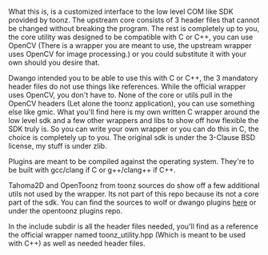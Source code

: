 What this is, is a customized interface to the low level COM like SDK provided by toonz. The upstream core consists of 3 header files that cannot be changed without breaking the program. The rest is completely up to you, the core utility was designed to be compatible with C or C++, you can use OpenCV (There is a wrapper you are meant to use, the upstream wrapper uses OpenCV for image processing.) or you could substitute it with your own should you desire that.

Dwango intended you to be able to use this with C or C++, the 3 mandatory header files do not use things like references. While the official wrapper uses OpenCV, you don't have to. None of the core or utils pull in the OpenCV headers (Let alone the toonz application), you can use something else like gmic. What you'll find here is my own written C wrapper around the low level sdk and a few other wrappers and libs to show off how flexible the SDK truly is. So you can write your own wrapper or you can do this in C, the choice is completely up to you. The original sdk is under the 3-Clause BSD license, my stuff is under zlib.

Plugins are meant to be compiled against the operating system. They're to be built with gcc/clang if C or g++/clang++ if C++.

Tahoma2D and OpenToonz from toonz sources do show off a few additional utils not used by the wrapper. Its not part of this repo because its not a core part of the sdk. You can find the sources to wolf or dwango plugins [here](https://www.github.com/tahoma2d/tahoma2d_plugins) or under the opentoonz plugins repo.

In the include subdir is all the header files needed, you'll find as a reference the official wrapper named toonz_utility.hpp (Which is meant to be used with C++) as well as needed header files.
